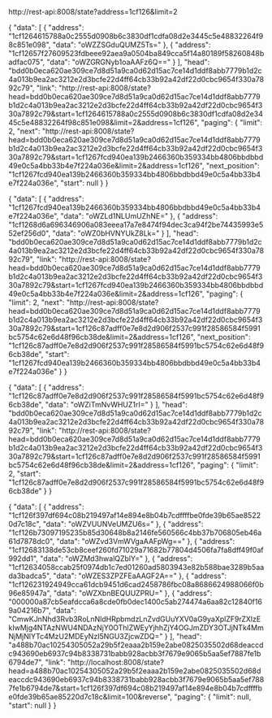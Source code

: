 http://rest-api:8008/state?address=1cf126&limit=2

{
  "data": [
    {
      "address": "1cf1264615788a0c2555d0908b6c3830df1cdfa08d2e3445c5e48832264f98c851e098",
      "data": "oWZZSGduQUMZ5Ts="
    },
    {
      "address": "1cf12657f27609523fdbeee92aea9a0504ba849cca5f14a80189f58260848badfac075",
      "data": "oWZGRGNyb1oaAAFz6Q=="
    }
  ],
  "head": "bdd0b0eca620ae309ce7d8d51a9ca0d62d15ac7ce14d1ddf8abb7779b1d2c4a013b9ea2ac3212e2d3bcfe22d4ff64cb33b92a42df22d0cbc9654f330a7892c79",
  "link": "http://rest-api:8008/state?head=bdd0b0eca620ae309ce7d8d51a9ca0d62d15ac7ce14d1ddf8abb7779b1d2c4a013b9ea2ac3212e2d3bcfe22d4ff64cb33b92a42df22d0cbc9654f330a7892c79&start=1cf1264615788a0c2555d0908b6c3830df1cdfa08d2e3445c5e48832264f98c851e098&limit=2&address=1cf126",
  "paging": {
    "limit": 2,
    "next": "http://rest-api:8008/state?head=bdd0b0eca620ae309ce7d8d51a9ca0d62d15ac7ce14d1ddf8abb7779b1d2c4a013b9ea2ac3212e2d3bcfe22d4ff64cb33b92a42df22d0cbc9654f330a7892c79&start=1cf1267fcd940ea139b2466360b359334bb4806bbdbbd49e0c5a4bb33b4e7f224a036e&limit=2&address=1cf126",
    "next_position": "1cf1267fcd940ea139b2466360b359334bb4806bbdbbd49e0c5a4bb33b4e7f224a036e",
    "start": null
  }
}

{
  "data": [
    {
      "address": "1cf1267fcd940ea139b2466360b359334bb4806bbdbbd49e0c5a4bb33b4e7f224a036e",
      "data": "oWZLd1NLUmUZhNE="
    },
    {
      "address": "1cf1268d6a696346906a083eeea17a7e8474f94dec3ca94f2be74435993e552ef256d0",
      "data": "oWZ0bHVNYUkZ8Lk="
    }
  ],
  "head": "bdd0b0eca620ae309ce7d8d51a9ca0d62d15ac7ce14d1ddf8abb7779b1d2c4a013b9ea2ac3212e2d3bcfe22d4ff64cb33b92a42df22d0cbc9654f330a7892c79",
  "link": "http://rest-api:8008/state?head=bdd0b0eca620ae309ce7d8d51a9ca0d62d15ac7ce14d1ddf8abb7779b1d2c4a013b9ea2ac3212e2d3bcfe22d4ff64cb33b92a42df22d0cbc9654f330a7892c79&start=1cf1267fcd940ea139b2466360b359334bb4806bbdbbd49e0c5a4bb33b4e7f224a036e&limit=2&address=1cf126",
  "paging": {
    "limit": 2,
    "next": "http://rest-api:8008/state?head=bdd0b0eca620ae309ce7d8d51a9ca0d62d15ac7ce14d1ddf8abb7779b1d2c4a013b9ea2ac3212e2d3bcfe22d4ff64cb33b92a42df22d0cbc9654f330a7892c79&start=1cf126c87adff0e7e8d2d906f2537c991f28586584f5991bc5754c62e6d48f96cb38de&limit=2&address=1cf126",
    "next_position": "1cf126c87adff0e7e8d2d906f2537c991f28586584f5991bc5754c62e6d48f96cb38de",
    "start": "1cf1267fcd940ea139b2466360b359334bb4806bbdbbd49e0c5a4bb33b4e7f224a036e"
  }
}

{
  "data": [
    {
      "address": "1cf126c87adff0e7e8d2d906f2537c991f28586584f5991bc5754c62e6d48f96cb38de",
      "data": "oWZiTmNvWHUZ1rI="
    }
  ],
  "head": "bdd0b0eca620ae309ce7d8d51a9ca0d62d15ac7ce14d1ddf8abb7779b1d2c4a013b9ea2ac3212e2d3bcfe22d4ff64cb33b92a42df22d0cbc9654f330a7892c79",
  "link": "http://rest-api:8008/state?head=bdd0b0eca620ae309ce7d8d51a9ca0d62d15ac7ce14d1ddf8abb7779b1d2c4a013b9ea2ac3212e2d3bcfe22d4ff64cb33b92a42df22d0cbc9654f330a7892c79&start=1cf126c87adff0e7e8d2d906f2537c991f28586584f5991bc5754c62e6d48f96cb38de&limit=2&address=1cf126",
  "paging": {
    "limit": 2,
    "start": "1cf126c87adff0e7e8d2d906f2537c991f28586584f5991bc5754c62e6d48f96cb38de"
  }
}


{
  "data": [
    {
      "address": "1cf126f397df694c08b219497af14e894e8b04b7cdffffbe0fde39b65ae85220d7c18c",
      "data": "oWZVUUNVeUMZU6s="
    },
    {
      "address": "1cf126b73097195235b85d30648b8a2146fe560566c4bb37b706805eb46a61d7878dc0",
      "data": "oWZvd3VmWVgaAAFpWg=="
    },
    {
      "address": "1cf12683138de53cb8ceef260fd71029a71682b77804d4506fa7fa8dff49f0af992dd1",
      "data": "oWZMd3hwalQZblY="
    },
    {
      "address": "1cf12634058ccab25f0974db1c7ed01260ad5803943e82b588bae3289b5aada3badca5",
      "data": "oWZES3ZPZFEaAAGF2A=="
    },
    {
      "address": "1cf126231924949cca61dcb9451d6cad2458786fbc08a8686624988066f0b96e85947a",
      "data": "oWZXbnBEQUUZPRU="
    },
    {
      "address": "000000a87cb5eafdcca6a8cde0fb0dec1400c5ab274474a6aa82c12840f169a04216b7",
      "data": "CmwKJnNhd3Rvb3RoLnNldHRpbmdzLnZvdGUuYXV0aG9yaXplZF9rZXlzEkIwMjg4NTAzNWU4NDAzNjY0OThlZWEyYjhhZjY4OGJmZDY3OTJjNTk4MmNjMjNlYTc4MzU2MDEyNzI5NGU3ZjcwZDQ="
    }
  ],
  "head": "a488b70ac10254305052a29b5f2eaaa2b159e2abe0825035502d68deaccdc943690eb6937c94b8338731babb928acbb3f7679e9065b5aa5ef7887fe1b6794de7",
  "link": "http://localhost:8008/state?head=a488b70ac10254305052a29b5f2eaaa2b159e2abe0825035502d68deaccdc943690eb6937c94b8338731babb928acbb3f7679e9065b5aa5ef7887fe1b6794de7&start=1cf126f397df694c08b219497af14e894e8b04b7cdffffbe0fde39b65ae85220d7c18c&limit=100&reverse",
  "paging": {
    "limit": null,
    "start": null
  }
}
